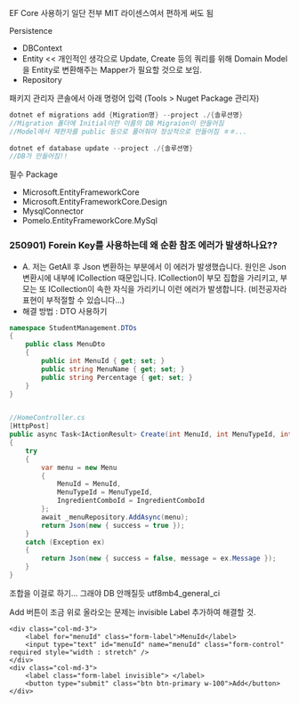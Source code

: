 EF Core 사용하기
일단 전부 MIT 라이센스여서 편하게 써도 됨

Persistence
- DBContext
- Entity << 개인적인 생각으로 Update, Create 등의 쿼리를 위해 Domain Model을 Entity로 변환해주는 Mapper가 필요할 것으로 보임.
- Repository

패키지 관리자 콘솔에서 아래 명령어 입력 (Tools > Nuget Package 관리자)
```cpp
dotnet ef migrations add {Migration명} --project ./{솔루션명}
//Migration 폴더에 Initial이란 이름의 DB Migraion이 만들어짐
//Model에서 제한자를 public 등으로 풀어줘야 정상적으로 만들어짐 ㅎㅎ...
	
dotnet ef database update --project ./{솔루션명}
//DB가 만들어짐!!
```

필수 Package
- Microsoft.EntityFrameworkCore
- Microsoft.EntityFrameworkCore.Design
- MysqlConnector
- Pomelo.EntityFrameworkCore.MySql

### 250901) Forein Key를 사용하는데 왜 순환 참조 에러가 발생하나요??
- A. 저는 GetAll 후 Json 변환하는 부분에서 이 에러가 발생했습니다. 원인은 Json 변환시에 내부에 ICollection 때문입니다. ICollection이 부모 집합을 가리키고, 부모는 또 ICollection이 속한 자식을 가리키니 이런 에러가 발생합니다. (비전공자라 표현이 부적절할 수 있습니다...)
- 해결 방법 : DTO 사용하기

```csharp
namespace StudentManagement.DTOs
{
    public class MenuDto
    {
        public int MenuId { get; set; }
        public string MenuName { get; set; }
        public string Percentage { get; set; }
    }
}


//HomeController.cs
[HttpPost]
public async Task<IActionResult> Create(int MenuId, int MenuTypeId, int IngredientComboId)
{
    try
    {
        var menu = new Menu
        {
            MenuId = MenuId,
            MenuTypeId = MenuTypeId,
            IngredientComboId = IngredientComboId
        };
        await _menuRepository.AddAsync(menu);
        return Json(new { success = true });
    }
    catch (Exception ex)
    {
        return Json(new { success = false, message = ex.Message });
    }
}
```

조합을 이걸로 하기... 그래야 DB 안깨질듯
utf8mb4_general_ci


Add 버튼이 조금 위로 올라오는 문제는 invisible Label 추가하여 해결할 것.
```
<div class="col-md-3">
    <label for="menuId" class="form-label">MenuId</label>
    <input type="text" id="menuId" name="menuId" class="form-control" required style="width : stretch" />
</div>
<div class="col-md-3">
    <label class="form-label invisible"> </label>
    <button type="submit" class="btn btn-primary w-100">Add</button>
</div>
```
